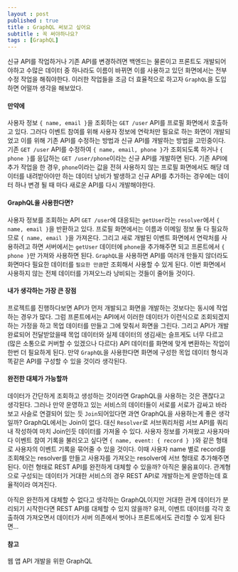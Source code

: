 ```yaml
---
layout : post
published : true
title : GraphQL 써보고 싶어요
subtitle : 꼭 써야하나요?
tags : [GraphQL]
--- 
```

신규 API를 작업하거나 기존 API를 변경하려면 백엔드는 물론이고 프론트도 개발되어야하고 수많은 데이터 중 하나라도 이름이 바뀌면 이를 사용하고 있던 화면에서는 전부 수정 작업을 해줘야한다. 이러한 작업들을 조금 더 효율적으로 하고자 `GraphQL`을 도입하면 어떨까 생각을 해보았다.
  
#### 만약에
사용자 정보 `{ name, email }`을 조회하는 `GET /user` API를 프로필 화면에서 호출하고 있다. 그러다 이벤트 참여를 위해 사용자 정보에 연락처만 필요로 하는 화면이 개발되었고 이를 위해 기존 API를 수정하는 방법과 신규 API를 개발하는 방법을 고민중이다. 기존 `GET /user` API를 수정하여 `{ name, email, phone }`가 조회되도록 하거나 `{ phone }`를 응답하는 `GET /user/phone`이라는 신규 API를 개발하면 된다. 기존 API에 추가 작업을 한 경우, `phone`이라는 값을 전혀 사용하지 않는 프로필 화면에서도 해당 데이터를 내려받아야만 하는 데이터 낭비가 발생하고 신규 API를 추가하는 경우에는 데이터 하나 변경 될 때 마다 새로운 API를 다시 개발해야한다.

#### GraphQL을 사용한다면?
사용자 정보를 조회하는 API `GET /user`에 대응되는 `getUser`라는 `resolver`에서 `{ name, email }`을 반환하고 있다. 프로필 화면에서는 이름과 이메일 정보 둘 다 필요하므로 `{ name, email }`을 가져온다. 그리고 새로 개발된 이벤트 화면에서 연락처를 사용하려고 하면 서버에서는 `getUser` 데이터에 `phone`을 추가해주면 되고 프론트에서 `{ phone }`만 가져와 사용하면 된다. `GraphQL`을 사용하면 API를 여러개 만들지 않더라도 화면마다 필요한 데이터를 `필요한 만큼`만 조회해서 사용할 수 있게 된다. 이번 화면에서 사용하지 않는 전체 데이터를 가져오느라 낭비되는 것들이 줄어들 것이다.
  
#### 내가 생각하는 가장 큰 장점
프로젝트를 진행하다보면 API가 먼저 개발되고 화면을 개발하는 것보다는 동시에 작업하는 경우가 많다. 그럼 프론트에서는 API에서 이러한 데이터가 이런식으로 조회되겠지 하는 가정을 하고 목업 데이터를 만들고 그에 맞춰서 화면을 그린다. 그리고 API가 개발 완료되어 전달받았을때 목업 데이터와 실제 데이터의 생김새는 슬프게도 너무 다르고(많은 소통으로 커버할 수 있겠으나 다르다) API 데이터를 화면에 맞게 변환하는 작업이 한번 더 필요하게 된다. 만약 `GraphQL`을 사용한다면 화면에 구성한 목업 데이터 형식과 똑같은 API를 구성할 수 있을 것이라 생각된다.
  
#### 완전한 대체가 가능할까
데이터가 간단하게 조회하고 생성하는 것이라면 GraphQL을 사용하는 것은 괜찮다고 생각된다. 그러나 만약 운영하고 있는 서비스의 데이터들이 서로를 서로가 감싸고 바라보고 사슬로 연결되어 있는 듯 `Join`되어있다면 과연 GraphQL을 사용하는게 좋은 생각일까? GraphQL에서는 Join이 없다. 대신 `Resolver`로 서브쿼리처럼 서브 API를 쿼리 내 작성하여 마치 Join인듯 데이터를 가져올 수 있다. 사용자 정보를 가져왔고 사용자마다 이벤트 참여 기록을 불러오고 싶다면 `{ name, event: { record } }`와 같은 형태로 사용자의 이벤트 기록을 묶어줄 수 있을 것이다. 이때 사용자 name 별로 record를 조회해오는 resolver를 만들고 사용자를 가져오는 resolver에 서브 형태로 추가해주면 된다. 이런 형태로 REST API를 완전하게 대체할 수 있을까? 아직은 물음표이다. 관계형으로 구성되는 데이터가 거대한 서비스의 경우 REST API로 개발하는게 운영하는데 효율적이라 여겨진다.
  
아직은 완전하게 대체할 수 없다고 생각하는 GraphQL이지만 거대한 관계 데이터가 분리되기 시작한다면 REST API를 대체할 수 있지 않을까? 유저, 이벤트 데이터를 각각 호출하여 가져오면서 데이터가 서버 의존에서 벗어나 프론트에서도 관리할 수 있게 된다면...

#### 참고
웹 앱 API 개발을 위한 GraphQL
